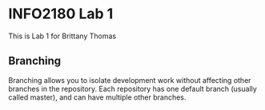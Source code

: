 # INFO2180 Lab 1

This is Lab 1 for Brittany Thomas

## Branching

Branching allows you to isolate development work without
affecting other branches in the repository. Each repository
has one default branch (usually called master), and can have multiple other branches.
